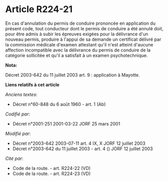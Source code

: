 # Article R224-21

En cas d'annulation du permis de conduire prononcée en application du présent code, tout conducteur dont le permis de
conduire a été annulé doit, pour être admis à subir les épreuves exigées pour la délivrance d'un nouveau permis, produire à
l'appui de sa demande un certificat délivré par la commission médicale d'examen attestant qu'il n'est atteint d'aucune
affection incompatible avec la délivrance du permis de conduire de la catégorie sollicitée et qu'il a satisfait à un examen
psychotechnique.

**Nota:**

Décret 2003-642 du 11 juillet 2003 art. 9 : application à Mayotte.

**Liens relatifs à cet article**

_Anciens textes_:

  - Décret n°60-848 du 6 août 1960 - art. 1 (Ab)

_Codifié par_:

  - Décret n°2001-251 2001-03-22 JORF 25 mars 2001

_Modifié par_:

  - Décret n°2003-642 2003-07-11 art. 4 IX, X JORF 12 juillet 2003
  - Décret n°2003-642 du 11 juillet 2003 - art. 4 () JORF 12 juillet 2003

_Cité par_:

  - Code de la route. - art. R224-22 (VD)
  - Code de la route. - art. R224-23 (VD)
